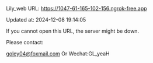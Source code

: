 Lily_web URL: https://1047-61-165-102-156.ngrok-free.app

Updated at: 2024-12-08 19:14:05

If you cannot open this URL, the server might be down.

Please contact: 

goley04@foxmail.com Or Wechat:GL_yeaH
